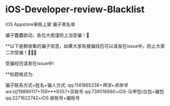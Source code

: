# iOS-Developer-review-Blacklist
iOS Appstore审核上架 骗子黑名单

骗子蠢蠢欲动，各位大佬谨防上当受骗！🤗


**以下是群收集的骗子信息，如果大家有被骗经历可以请发在issue中，防止大家二次受骗！👏👏👏

受骗经历请发在issue中!


**标题格式为:

骗子联系方式+姓名+骗人方式:
qq:1141865238+*辉龙+卖账号
wx:lzf19890117+158****9357+买账号
qq:739016680+iOS-马甲包/白包+骗包
qq:2271622742+iOS 收账号+骗账号
